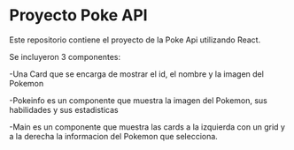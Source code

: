 # Proyecto Poke API

Este repositorio contiene el proyecto de la Poke Api utilizando React. 

Se incluyeron 3 componentes: 

-Una Card que se encarga de mostrar el id, el nombre y la imagen del Pokemon

-Pokeinfo es un componente que muestra la imagen del Pokemon, sus habilidades y sus estadisticas 

-Main es un componente que muestra las cards a la izquierda con un grid y a la derecha la informacion del Pokemon que selecciona.





